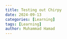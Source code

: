 ```yaml
---
title: Testing out Chirpy
date: 2024-09-13
categories: [Learning]
tags: [Learning]
author: Muhammad Hamad
---
```

